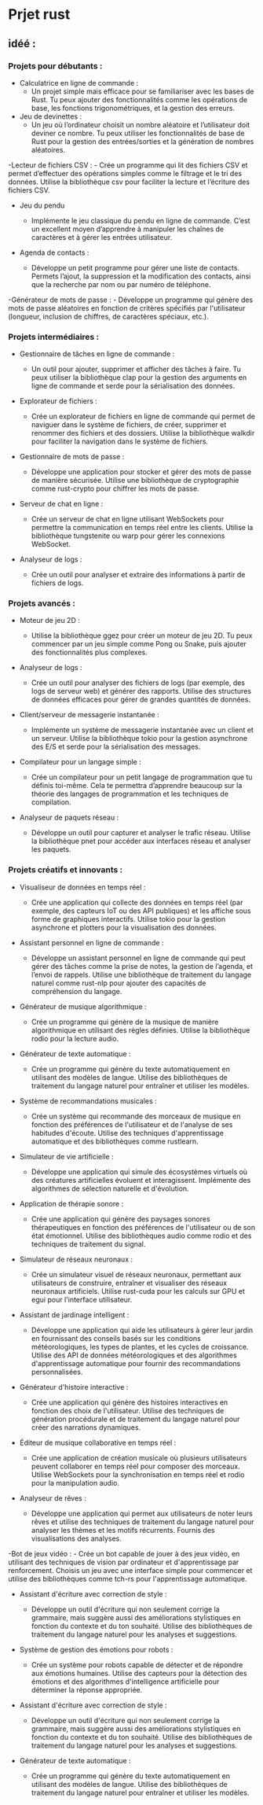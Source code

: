 # Prjet rust 

## idéé :


### Projets pour débutants :
- Calculatrice en ligne de commande :
    - Un projet simple mais efficace pour se familiariser avec les bases de Rust. Tu peux ajouter des fonctionnalités comme les opérations de base, les fonctions trigonométriques, et la gestion des erreurs.
- Jeu de devinettes :
    - Un jeu où l’ordinateur choisit un nombre aléatoire et l’utilisateur doit deviner ce nombre. Tu peux utiliser les fonctionnalités de base de Rust pour la gestion des entrées/sorties et la génération de nombres aléatoires.

-Lecteur de fichiers CSV :
    - Crée un programme qui lit des fichiers CSV et permet d’effectuer des opérations simples comme le filtrage et le tri des données. Utilise la bibliothèque csv pour faciliter la lecture et l’écriture des fichiers CSV.

- Jeu du pendu   
    - Implémente le jeu classique du pendu en ligne de commande. C’est un excellent moyen d’apprendre à manipuler les chaînes de caractères et à gérer les entrées utilisateur.

- Agenda de contacts :
    - Développe un petit programme pour gérer une liste de contacts. Permets l’ajout, la suppression et la modification des contacts, ainsi que la recherche par nom ou par numéro de téléphone.

-Générateur de mots de passe :
    - Développe un programme qui génère des mots de passe aléatoires en fonction de critères spécifiés par l'utilisateur (longueur, inclusion de chiffres, de caractères spéciaux, etc.).



### Projets intermédiaires :
- Gestionnaire de tâches en ligne de commande :
    - Un outil pour ajouter, supprimer et afficher des tâches à faire. Tu peux utiliser la bibliothèque clap pour la gestion des arguments en ligne de commande et serde pour la sérialisation des données.

- Explorateur de fichiers :
    - Crée un explorateur de fichiers en ligne de commande qui permet de naviguer dans le système de fichiers, de créer, supprimer et renommer des fichiers et des dossiers. Utilise la bibliothèque walkdir pour faciliter la navigation dans le système de fichiers.
    
- Gestionnaire de mots de passe :
    - Développe une application pour stocker et gérer des mots de passe de manière sécurisée. Utilise une bibliothèque de cryptographie comme rust-crypto pour chiffrer les mots de passe.

- Serveur de chat en ligne :
    - Crée un serveur de chat en ligne utilisant WebSockets pour permettre la communication en temps réel entre les clients. Utilise la bibliothèque tungstenite ou warp pour gérer les connexions WebSocket.

- Analyseur de logs :
    - Crée un outil pour analyser et extraire des informations à partir de fichiers de logs.


### Projets avancés :
- Moteur de jeu 2D :
    - Utilise la bibliothèque ggez pour créer un moteur de jeu 2D. Tu peux commencer par un jeu simple comme Pong ou Snake, puis ajouter des fonctionnalités plus complexes.

- Analyseur de logs :
    - Crée un outil pour analyser des fichiers de logs (par exemple, des logs de serveur web) et générer des rapports. Utilise des structures de données efficaces pour gérer de grandes quantités de données.

- Client/serveur de messagerie instantanée :
    - Implémente un système de messagerie instantanée avec un client et un serveur. Utilise la bibliothèque tokio pour la gestion asynchrone des E/S et serde pour la sérialisation des messages.

- Compilateur pour un langage simple :
    - Crée un compilateur pour un petit langage de programmation que tu définis toi-même. Cela te permettra d’apprendre beaucoup sur la théorie des langages de programmation et les techniques de compilation.

- Analyseur de paquets réseau :
    - Développe un outil pour capturer et analyser le trafic réseau. Utilise la bibliothèque pnet pour accéder aux interfaces réseau et analyser les paquets.


### Projets créatifs et innovants :
- Visualiseur de données en temps réel :
    - Crée une application qui collecte des données en temps réel (par exemple, des capteurs IoT ou des API publiques) et les affiche sous forme de graphiques interactifs. Utilise tokio pour la gestion asynchrone et plotters pour la visualisation des données.

- Assistant personnel en ligne de commande :
    - Développe un assistant personnel en ligne de commande qui peut gérer des tâches comme la prise de notes, la gestion de l’agenda, et l’envoi de rappels. Utilise une bibliothèque de traitement du langage naturel comme rust-nlp pour ajouter des capacités de compréhension du langage.

- Générateur de musique algorithmique :
    - Crée un programme qui génère de la musique de manière algorithmique en utilisant des règles définies. Utilise la bibliothèque rodio pour la lecture audio.

- Générateur de texte automatique :
    - Crée un programme qui génère du texte automatiquement en utilisant des modèles de langue. Utilise des bibliothèques de traitement du langage naturel pour entraîner et utiliser les modèles.

- Système de recommandations musicales :
    - Crée un système qui recommande des morceaux de musique en fonction des préférences de l'utilisateur et de l'analyse de ses habitudes d'écoute. Utilise des techniques d'apprentissage automatique et des bibliothèques comme rustlearn.

- Simulateur de vie artificielle :
    - Développe une application qui simule des écosystèmes virtuels où des créatures artificielles évoluent et interagissent. Implémente des algorithmes de sélection naturelle et d'évolution.

- Application de thérapie sonore :
    - Crée une application qui génère des paysages sonores thérapeutiques en fonction des préférences de l'utilisateur ou de son état émotionnel. Utilise des bibliothèques audio comme rodio et des techniques de traitement du signal.

- Simulateur de réseaux neuronaux :
    - Crée un simulateur visuel de réseaux neuronaux, permettant aux utilisateurs de construire, entraîner et visualiser des réseaux neuronaux artificiels. Utilise rust-cuda pour les calculs sur GPU et egui pour l'interface utilisateur.

- Assistant de jardinage intelligent :
    - Développe une application qui aide les utilisateurs à gérer leur jardin en fournissant des conseils basés sur les conditions météorologiques, les types de plantes, et les cycles de croissance. Utilise des API de données météorologiques et des algorithmes d'apprentissage automatique pour fournir des recommandations personnalisées.

- Générateur d'histoire interactive :
    - Crée une application qui génère des histoires interactives en fonction des choix de l'utilisateur. Utilise des techniques de génération procédurale et de traitement du langage naturel pour créer des narrations dynamiques.

- Éditeur de musique collaborative en temps réel :
    - Crée une application de création musicale où plusieurs utilisateurs peuvent collaborer en temps réel pour composer des morceaux. Utilise WebSockets pour la synchronisation en temps réel et rodio pour la manipulation audio.

- Analyseur de rêves :
    - Développe une application qui permet aux utilisateurs de noter leurs rêves et utilise des techniques de traitement du langage naturel pour analyser les thèmes et les motifs récurrents. Fournis des visualisations des analyses.

-Bot de jeux vidéo :
    - Crée un bot capable de jouer à des jeux vidéo, en utilisant des techniques de vision par ordinateur et d'apprentissage par renforcement. Choisis un jeu avec une interface simple pour commencer et utilise des bibliothèques comme tch-rs pour l'apprentissage automatique.

- Assistant d'écriture avec correction de style :
    - Développe un outil d'écriture qui non seulement corrige la grammaire, mais suggère aussi des améliorations stylistiques en fonction du contexte et du ton souhaité. Utilise des bibliothèques de traitement du langage naturel pour les analyses et suggestions.

- Système de gestion des émotions pour robots :
    - Crée un système pour robots capable de détecter et de répondre aux émotions humaines. Utilise des capteurs pour la détection des émotions et des algorithmes d'intelligence artificielle pour déterminer la réponse appropriée.

- Assistant d'écriture avec correction de style :
    - Développe un outil d'écriture qui non seulement corrige la grammaire, mais suggère aussi des améliorations stylistiques en fonction du contexte et du ton souhaité. Utilise des bibliothèques de traitement du langage naturel pour les analyses et suggestions.

- Générateur de texte automatique :
    - Crée un programme qui génère du texte automatiquement en utilisant des modèles de langue. Utilise des bibliothèques de traitement du langage naturel pour entraîner et utiliser les modèles.
